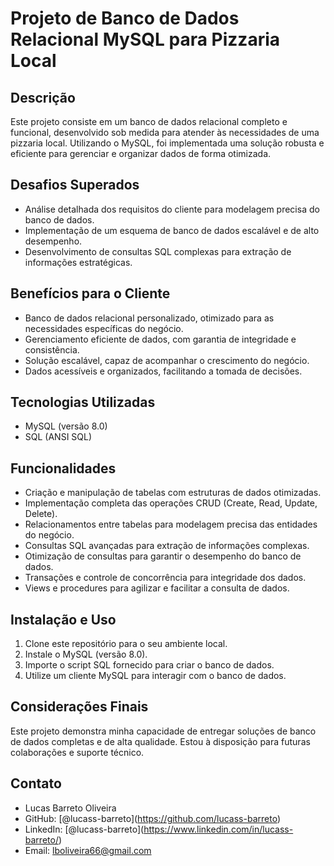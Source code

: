 # Projeto de Banco de Dados Relacional MySQL para Pizzaria Local

## Descrição

Este projeto consiste em um banco de dados relacional completo e funcional, desenvolvido sob medida para atender às necessidades de uma pizzaria local. Utilizando o MySQL, foi implementada uma solução robusta e eficiente para gerenciar e organizar dados de forma otimizada.

## Desafios Superados

* Análise detalhada dos requisitos do cliente para modelagem precisa do banco de dados.
* Implementação de um esquema de banco de dados escalável e de alto desempenho.
* Desenvolvimento de consultas SQL complexas para extração de informações estratégicas.

## Benefícios para o Cliente

* Banco de dados relacional personalizado, otimizado para as necessidades específicas do negócio.
* Gerenciamento eficiente de dados, com garantia de integridade e consistência.
* Solução escalável, capaz de acompanhar o crescimento do negócio.
* Dados acessíveis e organizados, facilitando a tomada de decisões.

## Tecnologias Utilizadas

* MySQL (versão 8.0)
* SQL (ANSI SQL)

## Funcionalidades

* Criação e manipulação de tabelas com estruturas de dados otimizadas.
* Implementação completa das operações CRUD (Create, Read, Update, Delete).
* Relacionamentos entre tabelas para modelagem precisa das entidades do negócio.
* Consultas SQL avançadas para extração de informações complexas.
* Otimização de consultas para garantir o desempenho do banco de dados.
* Transações e controle de concorrência para integridade dos dados.
* Views e procedures para agilizar e facilitar a consulta de dados.

## Instalação e Uso

1.  Clone este repositório para o seu ambiente local.
2.  Instale o MySQL (versão 8.0).
3.  Importe o script SQL fornecido para criar o banco de dados.
4.  Utilize um cliente MySQL para interagir com o banco de dados.

## Considerações Finais

Este projeto demonstra minha capacidade de entregar soluções de banco de dados completas e de alta qualidade. Estou à disposição para futuras colaborações e suporte técnico.

## Contato

* Lucas Barreto Oliveira
* GitHub: \[@lucass-barreto](https://github.com/lucass-barreto)
* LinkedIn: \[@lucass-barreto](https://www.linkedin.com/in/lucass-barreto/)
* Email: lboliveira66@gmail.com
